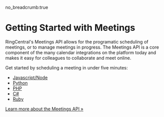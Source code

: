 no_breadcrumb:true

# Getting Started with Meetings

RingCentral's Meetings API allows for the programatic scheduling of meetings, or to manage meetings in progress. The Meetings API is a core component of the many calendar integrations on the platform today and makes it easy for colleagues to collaborate and meet online.

Get started by scheduling a meeting in under five minutes:

* [Javascript/Node](./node/)
* [Python](./python/)
* [PHP](./php/)
* [C#](./c-sharp/)
* [Ruby](./ruby/)

<a class="btn btn-primary" href="https://developers.ringcentral.com/api-products/meetings">Learn more about the Meetings API &raquo;</a>
